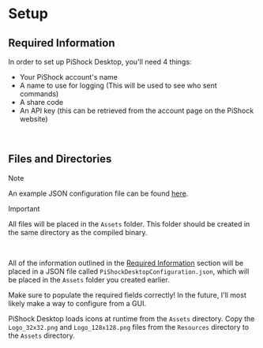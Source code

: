 # Setup
## Required Information
In order to set up PiShock Desktop, you'll need 4 things:
* Your PiShock account's name
* A name to use for logging (This will be used to see who sent commands)
* A share code
* An API key (this can be retrieved from the account page on the PiShock website)

<br/>

## Files and Directories
> [!NOTE]  
> An example JSON configuration file can be found [here](https://github.com/MEMESCOEP/PiShockDesktop/blob/main/Examples/PiShockDesktopConfiguration.json).

> [!IMPORTANT]
> All files will be placed in the `Assets` folder. This folder should be created in the same directory as the compiled binary.

<br/>

All of the information outlined in the [Required Information](#required-information) section will be placed in a JSON file called `PiShockDesktopConfiguration.json`, which will be placed in the `Assets` folder you created earlier.

Make sure to populate the required fields correctly! In the future, I'll most likely make a way to configure from a GUI.

PiShock Desktop loads icons at runtime from the `Assets` directory. Copy the `Logo_32x32.png` and `Logo_128x128.png` files from the `Resources` directory to the `Assets` directory.
